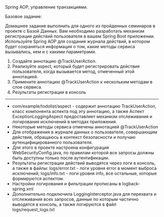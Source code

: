 Spring AOP, управление транзакциями.

Базовое задание:

Домашнее задание выполнить для одного из пройденных семинаров в проекте с Базой Данных.
Вам необходимо разработать механизм регистрации действий пользователя в вашем Spring Boot приложении. Используйте Spring AOP
для создания журнала действий, в котором будет сохраняться информация о том, какие методы сервиса вызывались, кем и с какими параметрами.

1. Создайте аннотацию @TrackUserAction.
2. Реализуйте aspect, который будет регистрировать действия пользователя, когда вызывается метод, отмеченный этой аннотацией.
3. Примените аннотацию @TrackUserAction к нескольким методам в слое сервиса.
4. Результаты регистрации в консоль
***

* com/example/todolist/aspect - содержит аннотацию TrackUserAction, класс компонента аспекта под эту аннотацию, а также
  Аспект ExceptionLoggingAspect предоставляет механизм отслеживания и логирования исключений в методах приложения.
* Некоторые методы сервиса отмечены аннотацией @TrackUserAction
* Для отображения в журнале данных о пользователе, совершающим действия, обращаюсь
в контекст безопасности и получаю аутенцифицированного пользователя.
* Для этого в проекте настроена конфигурация WebSecurityConfig.java, по правилам которой все запросы должны быть доступны только после аутентификации.
* Результаты регистрации действий выводятся через логи в консоль, а также в файлы: logs/error.txt - логи уровня error в момент выброса исключений;
  logs/info.txt - логи уровня info, все остальные, которые формируются аспектом.
* Настройки логирования и фильтрации прописаны в logback-spring.xml
* Дополнительно подключила LoggingInterceptor.java для перехвата и отслеживания всех запросов, данные по которым
частично выводятся в консоль, а также логируются в файл logs/request_logs.txt